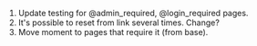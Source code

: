 1. Update testing for @admin_required, @login_required pages.
1. It's possible to reset from link several times. Change?
1. Move moment to pages that require it (from base).
